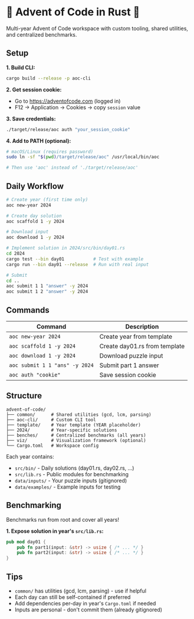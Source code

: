 # 🎄 Advent of Code in Rust 🎄

Multi-year Advent of Code workspace with custom tooling, shared utilities, and centralized benchmarks.

## Setup

**1. Build CLI:**

```bash
cargo build --release -p aoc-cli
```

**2. Get session cookie:**

- Go to https://adventofcode.com (logged in)
- F12 → Application → Cookies → copy `session` value

**3. Save credentials:**

```bash
./target/release/aoc auth "your_session_cookie"
```

**4. Add to PATH (optional):**

```bash
# macOS/Linux (requires password)
sudo ln -sf "$(pwd)/target/release/aoc" /usr/local/bin/aoc

# Then use 'aoc' instead of './target/release/aoc'
```

## Daily Workflow

```bash
# Create year (first time only)
aoc new-year 2024

# Create day solution
aoc scaffold 1 -y 2024

# Download input
aoc download 1 -y 2024

# Implement solution in 2024/src/bin/day01.rs
cd 2024
cargo test --bin day01           # Test with example
cargo run --bin day01 --release  # Run with real input

# Submit
cd ..
aoc submit 1 1 "answer" -y 2024
aoc submit 1 2 "answer" -y 2024
```

## Commands

| Command                        | Description                   |
| ------------------------------ | ----------------------------- |
| `aoc new-year 2024`            | Create year from template     |
| `aoc scaffold 1 -y 2024`       | Create day01.rs from template |
| `aoc download 1 -y 2024`       | Download puzzle input         |
| `aoc submit 1 1 "ans" -y 2024` | Submit part 1 answer          |
| `aoc auth "cookie"`            | Save session cookie           |

## Structure

```
advent-of-code/
├── common/      # Shared utilities (gcd, lcm, parsing)
├── aoc-cli/     # Custom CLI tool
├── template/    # Year template (YEAR placeholder)
├── 2024/        # Year-specific solutions
├── benches/     # Centralized benchmarks (all years)
├── viz/         # Visualization framework (optional)
└── Cargo.toml   # Workspace config
```

Each year contains:

- `src/bin/` - Daily solutions (day01.rs, day02.rs, ...)
- `src/lib.rs` - Public modules for benchmarking
- `data/inputs/` - Your puzzle inputs (gitignored)
- `data/examples/` - Example inputs for testing

## Benchmarking

Benchmarks run from root and cover all years!

**1. Expose solution in year's `src/lib.rs`:**

```rust
pub mod day01 {
    pub fn part1(input: &str) -> usize { /* ... */ }
    pub fn part2(input: &str) -> usize { /* ... */ }
}
```

## Tips

- `common/` has utilities (gcd, lcm, parsing) - use if helpful
- Each day can still be self-contained if preferred
- Add dependencies per-day in year's `Cargo.toml` if needed
- Inputs are personal - don't commit them (already gitignored)

